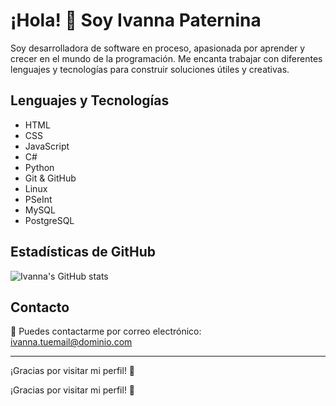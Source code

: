 # ¡Hola! 👋 Soy Ivanna Paternina

Soy desarrolladora de software en proceso, apasionada por aprender y crecer en el mundo de la programación. Me encanta trabajar con diferentes lenguajes y tecnologías para construir soluciones útiles y creativas.

## Lenguajes y Tecnologías
- HTML
- CSS
- JavaScript
- C#
- Python
- Git & GitHub
- Linux
- PSeInt
- MySQL
- PostgreSQL

## Estadísticas de GitHub

<!-- GitHub Stats -->
![Ivanna's GitHub stats](https://github-readme-stats.vercel.app/api?username=tu_usuario_github&show_icons=true&theme=radical)

## Contacto

📧 Puedes contactarme por correo electrónico:  
[ivanna.tuemail@dominio.com](mailto:ivanna.tuemail@dominio.com)

---

¡Gracias por visitar mi perfil! 🚀

¡Gracias por visitar mi perfil! 🚀
